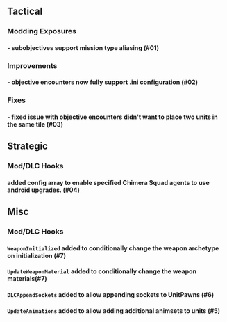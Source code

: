 ## Tactical

### Modding Exposures
#### - subobjectives support mission type aliasing  (#01)

### Improvements
#### - objective encounters now fully support .ini configuration (#02)

### Fixes
#### - fixed issue with objective encounters didn't want to place two units in the same tile (#03)


## Strategic

### Mod/DLC Hooks
#### added config array to enable specified Chimera Squad agents to use android upgrades. (#04)

## Misc

### Mod/DLC Hooks

#### `WeaponInitialized` added to conditionally change the weapon archetype on initialization (#7)
#### `UpdateWeaponMaterial` added to conditionally change the weapon materials(#7)
#### `DLCAppendSockets` added to allow appending sockets to UnitPawns (#6)
#### `UpdateAnimations` added to allow adding additional animsets to units (#5)
